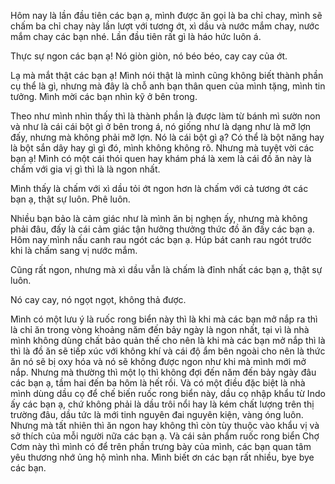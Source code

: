 Hôm nay là lần đầu tiên các bạn ạ, mình được ăn gọi là ba chỉ chay, mình sẽ chấm ba chỉ chay này lần lượt với tương ớt, xì dầu và nước mắm chay, nước mắm chay các bạn nhé. Lần đầu tiên rất gì là háo hức luôn á. 

Thực sự ngon các bạn ạ! Nó giòn giòn, nó béo béo, cay cay của ớt.

Lạ mà mắt thật các bạn ạ! Mình nói thật là mình cũng không biết thành phần cụ thể là gì, nhưng mà đây là chỗ anh bạn thân quen của mình tặng, mình tin tưởng. Mình mời các bạn nhìn kỹ ở bên trong.

Theo như mình nhìn thấy thì là thành phần là được làm từ bánh mì sườn non và như là cái cái bột gì ở bên trong á, nó giống như là dạng như là mỡ lợn đấy, nhưng mà không phải mỡ lợn. Nó là cái bột gì ạ? Có thể là bột năng hay là bột sắn dây hay gì gì đó, mình không không rõ. Nhưng mà tuyệt vời các bạn ạ! Mình có một cái thói quen hay khám phá là xem là cái đồ ăn này là chấm với gia vị gì thì là là ngon nhất.



Mình thấy là chấm với xì dầu tỏi ớt ngon hơn là chấm với cả tương ớt các bạn ạ, thật sự luôn. Phê luôn.

Nhiều bạn bảo là cảm giác như là mình ăn bị nghẹn ấy, nhưng mà không phải đâu, đấy là cái cảm giác tận hưởng thưởng thức đồ ăn đấy các bạn ạ. Hôm nay mình nấu canh rau ngót các bạn ạ. Húp bát canh rau ngót trước khi là chấm sang vị nước mắm.

Cũng rất ngon, nhưng mà xì dầu vẫn là chấm là đỉnh nhất các bạn ạ, thật sự luôn. 

Nó cay cay, nó ngọt ngọt, không thả được.

Mình có một lưu ý là ruốc rong biển này thì là khi mà các bạn mở nắp ra thì là chỉ ăn trong vòng khoảng năm đến bảy ngày là ngon nhất, tại vì là nhà mình không dùng chất bảo quản thế cho nên là khi mà các bạn mở nắp thì là thì là đồ ăn sẽ tiếp xúc với không khí và cái độ ẩm bên ngoài cho nên là thức ăn nó sẽ bị oxy hóa và nó sẽ không được ngon như khi mà mình mới mở nắp. Nhưng mà thường thì một lọ thì không đợi đến năm đến bảy ngày đâu các bạn ạ, tầm hai đến ba hôm là hết rồi. Và có một điều đặc biệt là nhà mình dùng dầu cọ để chế biến ruốc rong biển này, dầu cọ nhập khẩu từ Indo ấy các bạn ạ, chứ không phải là dầu trôi nổi hay là kém chất lượng trên thị trường đâu, dầu tức là mới tinh nguyên đai nguyên kiện, vàng óng luôn. Nhưng mà tất nhiên thì ăn ngon hay không thì còn tùy thuộc vào khẩu vị và sở thích của mỗi người nữa các bạn ạ. Và cái sản phẩm ruốc rong biển Chợ Cơm này thì mình có để trên phần trưng bày của mình, các bạn quan tâm yêu thương nhớ ủng hộ mình nha. Mình biết ơn các bạn rất nhiều, bye bye các bạn.